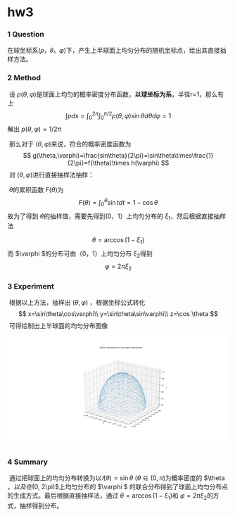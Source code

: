 # hw3

### 1 Question

​	在球坐标系(𝜌，𝜃，𝜑)下，产生上半球面上均匀分布的随机坐标点，给出其直接抽样方法。

### 2 Method

​	设 $p(\theta,\varphi)$是球面上均匀的概率密度分布函数，**以球坐标为系**，半径r=1，那么有上
$$
\int pds=\int^{2\pi}_{0}\int^{\pi/2}_0 p(\theta,\varphi)\sin\theta d\theta d\varphi=1
$$
解出 $p(\theta,\varphi )=1/2\pi$

​	那么对于 $(\theta,\varphi)$来说，符合的概率密度函数为
$$
g(\theta,\varphi)=\frac{sin\theta}{2\pi}=\sin\theta\times\frac{1}{2\pi}=f(\theta)\times h(\varphi)
$$
​	对 $(\theta,\varphi)$进行直接抽样法抽样：

​	$\theta$的累积函数 $F(\theta)$为
$$
F(\theta)=\int^{\theta}_0{\sin t}dt={1-\cos\theta}
$$
​	故为了得到 $\theta$的抽样值，需要先得到(0，1）上均匀分布的 $\xi_1$，然后根据直接抽样法

$$
\theta = \arccos(1-\xi_1)
$$
​	而 $\varphi $的分布可由（0，1）上均匀分布 $\xi_2$得到
$$
\varphi = 2\pi \xi_2
$$

### 3 Experiment

​	根据以上方法，抽样出 $(\theta,\varphi)$ ，根据坐标公式转化
$$
x=\sin\theta\cos\varphi\\
y=\sin\theta\sin\varphi\\
z=\cos \theta
$$
​	可得绘制出上半球面的均匀分布图像

![](.\球面均匀分布.png)

### 4 Summary

​	通过把球面上的均匀分布转换为以$𝑓(\theta) = \sin\theta~ (\theta \in (0, \pi)$为概率密度的 $\theta $，以及在$(0, 2\pi)$上均匀分布的 $\varphi $ 的联合分布得到了球面上均匀分布点的生成方式。最后根据直接抽样法，通过 $\theta = \arccos(1-\xi_1)$和 $\varphi = 2\pi \xi_2$的方式，抽样得到分布。
